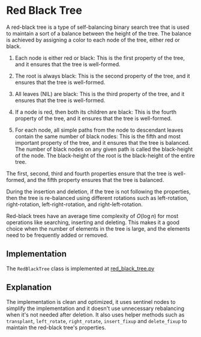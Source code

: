 # Red Black Tree

A red-black tree is a type of self-balancing binary search tree that is used to maintain a sort of a balance between the height of the tree. The balance is achieved by assigning a color to each node of the tree, either red or black.

1. Each node is either red or black: This is the first property of the tree, and it ensures that the tree is well-formed.

2. The root is always black: This is the second property of the tree, and it ensures that the tree is well-formed.

3. All leaves (NIL) are black: This is the third property of the tree, and it ensures that the tree is well-formed.

4. If a node is red, then both its children are black: This is the fourth property of the tree, and it ensures that the tree is well-formed.

5. For each node, all simple paths from the node to descendant leaves contain the same number of black nodes: This is the fifth and most important property of the tree, and it ensures that the tree is balanced. The number of black nodes on any given path is called the black-height of the node. The black-height of the root is the black-height of the entire tree.

The first, second, third and fourth properties ensure that the tree is well-formed, and the fifth property ensures that the tree is balanced.

During the insertion and deletion, if the tree is not following the properties, then the tree is re-balanced using different rotations such as left-rotation, right-rotation, left-right-rotation, and right-left-rotation.

Red-black trees have an average time complexity of $O(\log{n})$ for most operations like searching, inserting and deleting. This makes it a good choice when the number of elements in the tree is large, and the elements need to be frequently added or removed.

## Implementation

The `RedBlackTree` class is implemented at [red_black_tree.py](../../data_structures/red_black_tree.py)

## Explanation

The implementation is clean and optimized, it uses sentinel nodes to simplify the implementation and it doesn't use unnecessary rebalancing when it's not needed after deletion. It also uses helper methods such as `transplant`, `left_rotate`, `right_rotate`, `insert_fixup` and `delete_fixup` to maintain the red-black tree's properties.